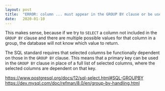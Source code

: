 ```yaml
---
layout: post
title:  "ERROR: column ... must appear in the GROUP BY clause or be used in an aggregate function"
date:   2020-01-10
---
```


This makes sense, because if we try to `SELECT` a column not included in the `GROUP BY` clause and there are multiple possible values for that column in a group, the database will not know which value to return.

The SQL standard requires that selected columns be functionally dependent on those in the `GROUP BY` clause. This means that a primary key can be used in the `GROUP BY` clause in place of a full list of selected columns, where the selected columns are dependent on that key.

<https://www.postgresql.org/docs/12/sql-select.html#SQL-GROUPBY>
<https://dev.mysql.com/doc/refman/8.0/en/group-by-handling.html>
